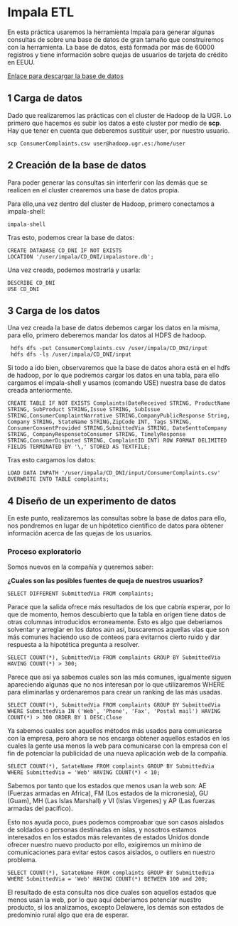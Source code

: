 #	Impala ETL


En esta práctica usaremos la herramienta Impala para generar algunas consultas de sobre una base de datos de gran tamaño que construiremos con la herramienta. La base de datos, está formada por más de 60000 registros y tiene información sobre quejas de usuarios de tarjeta de crédito en EEUU. 

[Enlace para descargar la base de datos](https://www.dropbox.com/s/jr9gae39oe2bpq6/ConsumerComplaints.csv)

## 1 Carga de datos

Dado que realizaremos las prácticas con el cluster de Hadoop de la UGR. Lo primero que hacemos es subir los datos a este cluster por medio de **scp**. Hay que tener en cuenta que deberemos sustituir user, por nuestro usuario. 


	scp ConsumerComplaints.csv user@hadoop.ugr.es:/home/user

## 2 Creación de la base de datos

Para poder generar las consultas sin interferir con las demás que se realicen en el cluster crearemos una base de datos propia. 

Para ello,una vez dentro del cluster de Hadoop, primero conectamos a impala-shell:

	impala-shell

Tras esto, podemos crear la base de datos:

	CREATE DATABASE CD_DNI IF NOT EXISTS	LOCATION '/user/impala/CD_DNI/impalastore.db';
	
Una vez creada, podemos mostrarla y usarla:

	DESCRIBE CD_DNI
	USE CD_DNI
	

## 3 Carga de los datos

Una vez creada la base de datos debemos cargar los datos en la misma, para ello, primero deberemos mandar los datos al HDFS de hadoop.


	 hdfs dfs -put ConsumerComplaints.csv /user/impala/CD_DNI/input
	 hdfs dfs -ls /user/impala/CD_DNI/input
	 
Si todo a ido bien, observaremos que la base de datos ahora está en el hdfs de hadoop, por lo que podremos cargar los datos en una tabla, para ello cargamos el impala-shell y usamos (comando USE) nuestra base de datos creada anteriormente. 	
	
	CREATE TABLE IF NOT EXISTS Complaints(DateReceived STRING, ProductName STRING, SubProduct STRING,Issue STRING, SubIssue STRING,ConsumerComplaintNarrative STRING,CompanyPublicResponse String, Company STRING, StateName STRING,ZipCode INT, Tags STRING, ConsumerConsentProvided STRING,SubmittedVia STRING, DateSenttoCompany STRING, CompanyResponsetoConsumer STRING, TimelyResponse STRING,ConsumerDisputed STRING, ComplaintID INT) ROW FORMAT DELIMITED FIELDS TERMINATED BY '\,' STORED AS TEXTFILE;
	 
Tras esto  cargamos los datos:

 	LOAD DATA INPATH '/user/impala/CD_DNI/input/ConsumerComplaints.csv' OVERWRITE INTO TABLE complaints;
	 	
	 	
## 4 Diseño de un experimento de datos

En este punto, realizaremos las consultas sobre la base de datos para ello, nos pondremos en lugar de un hipótetico científico de datos para obtener información acerca de las quejas de los usuarios.

### Proceso exploratorio

Somos nuevos en la compañía y queremos saber:

**¿Cuales son las posibles fuentes de queja de nuestros usuarios?**


	SELECT DIFFERENT SubmittedVia FROM complaints;
	
Parace que la salida ofrece más resultados de los que cabría esperar, por lo que de momento, hemos descubierto que la tabla en origen tiene datos de otras columnas introducidos erroneamente. Esto es algo que deberiamos solventar y arreglar en los datos aún así, buscaremos aquellas vías que son más comunes haciendo uso de conteos para evitarnos cierto ruido y dar respuesta a la hipotética pregunta a resolver. 

	SELECT COUNT(*), SubmittedVia FROM complaints GROUP BY SubmittedVia HAVING COUNT(*) > 300;
	
 Parece que así ya sabemos cuales son las más comunes, igualmente siguen apareciendo algunas que no nos interesan por lo que utilizaremos WHERE para eliminarlas y ordenaremos para crear un ranking de las más usadas. 

	SELECT COUNT(*), SubmittedVia FROM complaints GROUP BY SubmittedVia WHERE SubmittedVia IN ('Web', 'Phone', 'Fax', 'Postal mail') HAVING COUNT(*) > 300 ORDER BY 1 DESC;Close	
	
Ya sabemos cuales son aquellos métodos más usados para comunicarse con la empresa, pero ahora se nos encarga obtener aquellos estados en los cuales la gente usa menos la web para comunicarse con la empresa con el fin de potenciar la publicidad de una nueva aplicación web de la compañía. 

	SELECT COUNT(*), SatateName FROM complaints GROUP BY SubmittedVia WHERE SubmittedVia = 'Web' HAVING COUNT(*) < 10;	
		
Sabemos por tanto que los estados que menos usan la web son: AE (Fuerzas armadas en Africa), 	FM (Los estados de la micronesia), GU (Guam), MH (Las Islas Marshall) y VI  (Islas Virgenes) y AP (Las fuerzas armadas del pacífico).

Esto nos ayuda poco, pues podemos comproabar que son casos aislados de soldados o personas destinadas en islas, y nosotros estamos interesados en los estados más relevantes de estados Unidos donde ofrecer nuestro nuevo producto por ello, exigiremos un mínimo de comunicaciones para evitar estos casos aislados, o outliers en nuestro problema.

	SELECT COUNT(*), SatateName FROM complaints GROUP BY SubmittedVia WHERE SubmittedVia = 'Web' HAVING COUNT(*) BETWEEN 100 and 200;


El resultado de esta consulta nos dice cuales son aquellos estados que menos usan la web, por lo que aquí deberíamos potenciar nuestro producto, si los analizamos, excepto Delawere, los demás son estados de predominio rural algo que era de esperar.




	
	 	